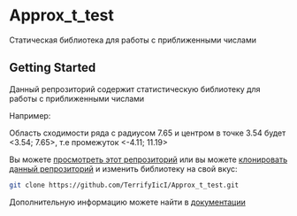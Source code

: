# Approx_t_test
Статическая библиотека для работы с приближенными числами
## Getting Started
Данный репрозиторий содержит статистическую библиотеку для работы с приближенными числами

Например:

Область сходимости ряда с радиусом 7.65 и центром в точке 3.54 будет <3.54; 7.65>, т.е промежуток <-4.11; 11.19>


Вы можете [просмотреть этот репрозиторий](https://github.com/TerrifyIicI/Approx_t_test/tree/master/approx_t) или вы можете [клонировать данный репрозиторий](https://help.github.com/articles/cloning-a-repository/) и изменить библиотеку на свой вкус:

```bash
git clone https://github.com/TerrifyIicI/Approx_t_test.git
```

Дополнительную информацию можете найти в [документации](https://github.com/TerrifyIicI/Approx_t_test/blob/master/approx_t/rtf/refman.rtf) 


